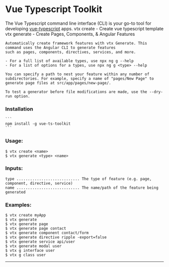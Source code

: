 # Vue Typescript Toolkit

The Vue Typescript command line interface (CLI) is your go-to tool for developing [vue-typescript][vue-typescript] apps.
  vtx create - Create vue typescript template
  vtx generate - Create Pages, Components, & Angular Features

    Automatically create framework features with vtx Generate. This command uses the Angular CLI to generate features
    such as pages, components, directives, services, and more.
    
    - For a full list of available types, use npx ng g --help
    - For a list of options for a types, use npx ng g <type> --help
    
    You can specify a path to nest your feature within any number of subdirectories. For example, specify a name of "pages/New Page" to generate page files at src/app/pages/new-page/.
    
    To test a generator before file modifications are made, use the --dry-run option.


  ### Installation

    ```
    npm install -g vue-ts-toolkit
    ```

  ### Usage:
    $ vtx create <name>
    $ vtx generate <type> <name>

  ### Inputs:

    type ............................ The type of feature (e.g. page, component, directive, service)
    name ............................ The name/path of the feature being generated

  ### Examples:
    $ vtx create myApp 
    $ vtx generate 
    $ vtx generate page
    $ vtx generate page contact
    $ vtx generate component contact/form
    $ vtx generate directive ripple -export=false
    $ vtx generate service api/user
    $ vtx generate modal user
    $ vtx g interface user
    $ vtx g class user


---

[vue-typescript]: https://cn.vuejs.org/v2/guide/typescript.html
